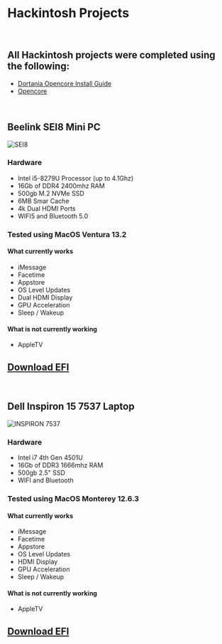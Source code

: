 # Hackintosh Projects
&nbsp;
## All Hackintosh projects were completed using the following:


- [Dortania Opencore Install Guide](https://dortania.github.io/OpenCore-Install-Guide/)
- [Opencore](https://github.com/acidanthera/OpenCorePkg)


&nbsp;
## Beelink SEI8 Mini PC
![SEI8](https://bananaknights.com/SEI8.png)
### Hardware
- Intel i5-8279U Processor (up to 4.1Ghz)
- 16Gb of DDR4 2400mhz RAM
- 500gb M.2 NVMe SSD
- 6MB Smar Cache
- 4k Dual HDMI Ports
- WIFI5 and Bluetooth 5.0

### Tested using MacOS Ventura 13.2

#### What currently works
- iMessage
- Facetime
- Appstore
- OS Level Updates
- Dual HDMI Display
- GPU Acceleration
- Sleep / Wakeup

#### What is not currently working
- AppleTV

## [Download EFI](https://bananaknights.com/EFISEI8.7z)

&nbsp;
## Dell Inspiron 15 7537 Laptop
![INSPIRON 7537](https://bananaknights.com/7537a.png)
### Hardware
- Intel i7 4th Gen 4501U
- 16Gb of DDR3 1666mhz RAM
- 500gb 2.5" SSD
- WIFI and Bluetooth

### Tested using MacOS Monterey 12.6.3

#### What currently works
- iMessage
- Facetime
- Appstore
- OS Level Updates
- HDMI Display
- GPU Acceleration
- Sleep / Wakeup

#### What is not currently working
- AppleTV

## [Download EFI](https://bananaknights.com/EFI7537.7z)
